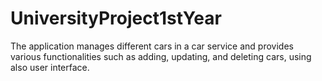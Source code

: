 # UniversityProject1stYear
The application manages different cars in a car service and provides various functionalities such as adding, updating, and deleting cars, using also user interface.
